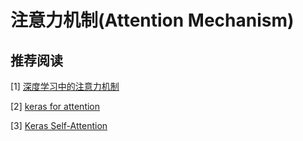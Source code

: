 # 注意力机制\(Attention Mechanism\)



## 推荐阅读

\[1\] [深度学习中的注意力机制](https://blog.csdn.net/qq_40027052/article/details/78421155)

\[2\] [keras for attention](https://blog.csdn.net/u010041824/article/details/78855435)

\[3\] [Keras Self-Attention](https://pypi.org/project/keras-self-attention/)

